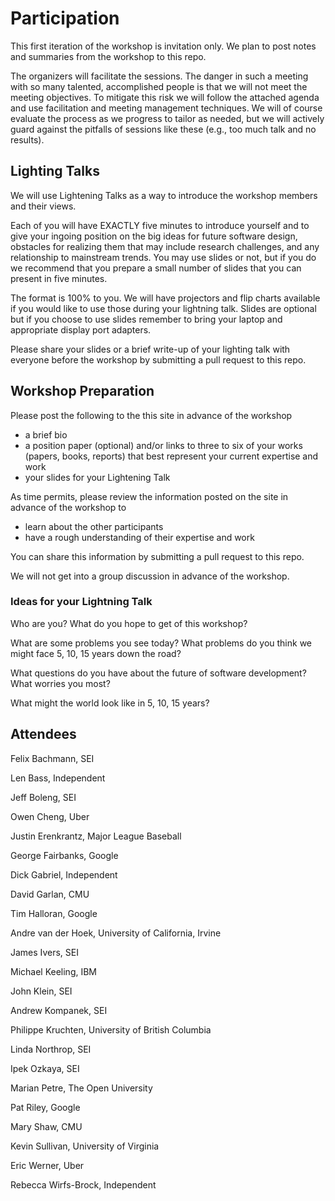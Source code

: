 # Participation

This first iteration of the workshop is invitation only.  We plan to post
notes and summaries from the workshop to this repo.

The organizers will facilitate the sessions.  The danger in such a meeting with so many talented, accomplished people is that we will not meet the meeting objectives.  To mitigate this risk we will follow the attached agenda and use facilitation and meeting management techniques.  We will of course evaluate the process as we progress to tailor as needed, but we will actively guard against the pitfalls of sessions like these (e.g., too much talk and no results).

## Lighting Talks

We will use Lightening Talks as a way to introduce the workshop members and their views.

Each of you will have EXACTLY five minutes to introduce yourself and to give your ingoing position on the big ideas for future software design, obstacles for realizing them that may include research challenges, and any relationship to mainstream trends.    You may use slides or not, but if you do we recommend that you prepare a small number of slides that you can present in five minutes.  

The format is 100% to you. We will have projectors and flip charts available if you would like to use
those during your lightning talk.  Slides are optional but if you choose
to use slides remember to bring your laptop and appropriate display port
adapters.

Please share your slides or a brief write-up of your lighting talk with
everyone before the workshop by submitting a pull request to this repo.

## Workshop Preparation

Please post the following to the this site in advance of the workshop
- a brief bio
- a position paper (optional) and/or links to three to six of your works (papers, books, reports) that best represent your current expertise and work
- your slides for your Lightening Talk

As time permits, please review the information posted on the site in advance of the workshop to
- learn about the other participants
- have a rough understanding of their expertise and work

You can share this information by submitting a pull request to this repo.

We will not get into a group discussion in advance of the workshop.

### Ideas for your Lightning Talk

Who are you?  What do you hope to get of this workshop?

What are some problems you see today?  What problems do you
think we might face 5, 10, 15 years down the road?

What questions do you have about the future of software development?
What worries you most?

What might the world look like in 5, 10, 15 years?

## Attendees

Felix	Bachmann,	SEI

Len	Bass,	Independent

Jeff	Boleng,	SEI 

Owen	Cheng,	Uber

Justin	Erenkrantz,	Major League Baseball

George	Fairbanks,	Google

Dick	Gabriel,	Independent

David	Garlan,	CMU

Tim	Halloran,	Google

Andre van der	Hoek,	University of California, Irvine

James	Ivers,	SEI

Michael	Keeling,	IBM

John	Klein,	SEI

Andrew	Kompanek,	SEI

Philippe	Kruchten,	University of British Columbia

Linda	Northrop,	SEI

Ipek	Ozkaya,	SEI

Marian	Petre,	The Open University

Pat	Riley,	Google

Mary	Shaw,	CMU

Kevin	Sullivan,	University of Virginia

Eric	Werner,	Uber

Rebecca	Wirfs-Brock,	Independent

